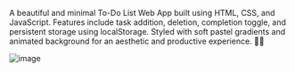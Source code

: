 A beautiful and minimal To-Do List Web App built using HTML, CSS, and JavaScript. Features include task addition, deletion, completion toggle, and persistent storage using localStorage. Styled with soft pastel gradients and animated background for an aesthetic and productive experience. 🌸✅

![image](https://github.com/user-attachments/assets/3c2b0a9b-1ae7-4138-a1eb-1d2edd2be22c)
